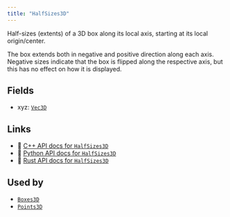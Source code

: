 ```yaml
---
title: "HalfSizes3D"
---
```


Half-sizes (extents) of a 3D box along its local axis, starting at its local origin/center.

The box extends both in negative and positive direction along each axis.
Negative sizes indicate that the box is flipped along the respective axis, but this has no effect on how it is displayed.

## Fields

* xyz: [`Vec3D`](../datatypes/vec3d.md)

## Links
 * 🌊 [C++ API docs for `HalfSizes3D`](https://ref.rerun.io/docs/cpp/stable/structrerun_1_1components_1_1HalfSizes3D.html)
 * 🐍 [Python API docs for `HalfSizes3D`](https://ref.rerun.io/docs/python/stable/common/components#rerun.components.HalfSizes3D)
 * 🦀 [Rust API docs for `HalfSizes3D`](https://docs.rs/rerun/latest/rerun/components/struct.HalfSizes3D.html)


## Used by

* [`Boxes3D`](../archetypes/boxes3d.md)
* [`Points3D`](../archetypes/points3d.md)
